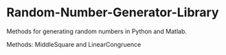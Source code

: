 # Random-Number-Generator-Library

Methods for generating random numbers in Python and Matlab.

Methods: MiddleSquare and LinearCongruence

